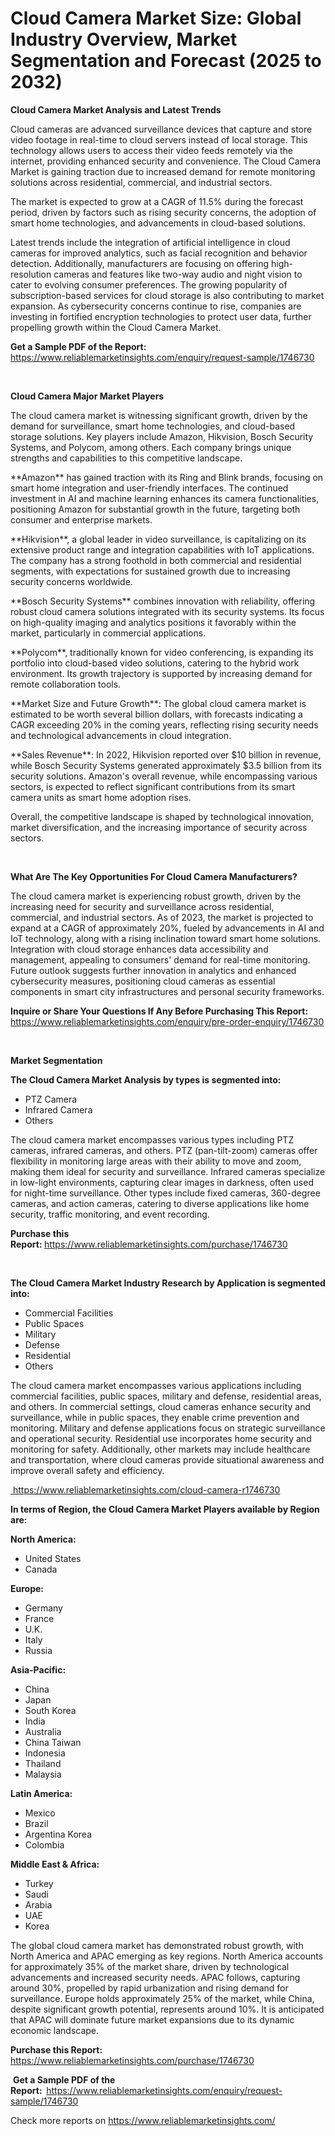 <p><h1>Cloud Camera Market Size: Global Industry Overview, Market Segmentation and Forecast (2025 to 2032)</h1></p><p><strong>Cloud Camera Market Analysis and Latest Trends</strong></p>
<p><p>Cloud cameras are advanced surveillance devices that capture and store video footage in real-time to cloud servers instead of local storage. This technology allows users to access their video feeds remotely via the internet, providing enhanced security and convenience. The Cloud Camera Market is gaining traction due to increased demand for remote monitoring solutions across residential, commercial, and industrial sectors. </p><p>The market is expected to grow at a CAGR of 11.5% during the forecast period, driven by factors such as rising security concerns, the adoption of smart home technologies, and advancements in cloud-based solutions. </p><p>Latest trends include the integration of artificial intelligence in cloud cameras for improved analytics, such as facial recognition and behavior detection. Additionally, manufacturers are focusing on offering high-resolution cameras and features like two-way audio and night vision to cater to evolving consumer preferences. The growing popularity of subscription-based services for cloud storage is also contributing to market expansion. As cybersecurity concerns continue to rise, companies are investing in fortified encryption technologies to protect user data, further propelling growth within the Cloud Camera Market.</p></p>
<p><strong>Get a Sample PDF of the Report:&nbsp;</strong> <a href="https://www.reliablemarketinsights.com/enquiry/request-sample/1746730?utm_campaign=2206&utm_medium=2&utm_source=Github&utm_content=ia&utm_term=06022025&utm_id=cloud-camera">https://www.reliablemarketinsights.com/enquiry/request-sample/1746730</a></p>
<p>&nbsp;</p>
<p><strong>Cloud Camera Major Market Players</strong></p>
<p><p>The cloud camera market is witnessing significant growth, driven by the demand for surveillance, smart home technologies, and cloud-based storage solutions. Key players include Amazon, Hikvision, Bosch Security Systems, and Polycom, among others. Each company brings unique strengths and capabilities to this competitive landscape.</p><p>**Amazon** has gained traction with its Ring and Blink brands, focusing on smart home integration and user-friendly interfaces. The continued investment in AI and machine learning enhances its camera functionalities, positioning Amazon for substantial growth in the future, targeting both consumer and enterprise markets.</p><p>**Hikvision**, a global leader in video surveillance, is capitalizing on its extensive product range and integration capabilities with IoT applications. The company has a strong foothold in both commercial and residential segments, with expectations for sustained growth due to increasing security concerns worldwide. </p><p>**Bosch Security Systems** combines innovation with reliability, offering robust cloud camera solutions integrated with its security systems. Its focus on high-quality imaging and analytics positions it favorably within the market, particularly in commercial applications.</p><p>**Polycom**, traditionally known for video conferencing, is expanding its portfolio into cloud-based video solutions, catering to the hybrid work environment. Its growth trajectory is supported by increasing demand for remote collaboration tools.</p><p>**Market Size and Future Growth**: The global cloud camera market is estimated to be worth several billion dollars, with forecasts indicating a CAGR exceeding 20% in the coming years, reflecting rising security needs and technological advancements in cloud integration.</p><p>**Sales Revenue**: In 2022, Hikvision reported over $10 billion in revenue, while Bosch Security Systems generated approximately $3.5 billion from its security solutions. Amazon's overall revenue, while encompassing various sectors, is expected to reflect significant contributions from its smart camera units as smart home adoption rises.</p><p>Overall, the competitive landscape is shaped by technological innovation, market diversification, and the increasing importance of security across sectors.</p></p>
<p>&nbsp;</p>
<p><strong>What Are The Key Opportunities For Cloud Camera Manufacturers?</strong></p>
<p><p>The cloud camera market is experiencing robust growth, driven by the increasing need for security and surveillance across residential, commercial, and industrial sectors. As of 2023, the market is projected to expand at a CAGR of approximately 20%, fueled by advancements in AI and IoT technology, along with a rising inclination toward smart home solutions. Integration with cloud storage enhances data accessibility and management, appealing to consumers' demand for real-time monitoring. Future outlook suggests further innovation in analytics and enhanced cybersecurity measures, positioning cloud cameras as essential components in smart city infrastructures and personal security frameworks.</p></p>
<p><strong>Inquire or Share Your Questions If Any Before Purchasing This Report:</strong> <a href="https://www.reliablemarketinsights.com/enquiry/pre-order-enquiry/1746730?utm_campaign=2206&utm_medium=2&utm_source=Github&utm_content=ia&utm_term=06022025&utm_id=cloud-camera">https://www.reliablemarketinsights.com/enquiry/pre-order-enquiry/1746730</a></p>
<p>&nbsp;</p>
<p><strong>Market Segmentation</strong></p>
<p><strong>The Cloud Camera Market Analysis by types is segmented into:</strong></p>
<p><ul><li>PTZ Camera</li><li>Infrared Camera</li><li>Others</li></ul></p>
<p><p>The cloud camera market encompasses various types including PTZ cameras, infrared cameras, and others. PTZ (pan-tilt-zoom) cameras offer flexibility in monitoring large areas with their ability to move and zoom, making them ideal for security and surveillance. Infrared cameras specialize in low-light environments, capturing clear images in darkness, often used for night-time surveillance. Other types include fixed cameras, 360-degree cameras, and action cameras, catering to diverse applications like home security, traffic monitoring, and event recording.</p></p>
<p><strong>Purchase this Report:&nbsp;</strong><a href="https://www.reliablemarketinsights.com/purchase/1746730?utm_campaign=2206&utm_medium=2&utm_source=Github&utm_content=ia&utm_term=06022025&utm_id=cloud-camera">https://www.reliablemarketinsights.com/purchase/1746730</a></p>
<p>&nbsp;</p>
<p><strong>The Cloud Camera Market Industry Research by Application is segmented into:</strong></p>
<p><ul><li>Commercial Facilities</li><li>Public Spaces</li><li>Military</li><li>Defense</li><li>Residential</li><li>Others</li></ul></p>
<p><p>The cloud camera market encompasses various applications including commercial facilities, public spaces, military and defense, residential areas, and others. In commercial settings, cloud cameras enhance security and surveillance, while in public spaces, they enable crime prevention and monitoring. Military and defense applications focus on strategic surveillance and operational security. Residential use incorporates home security and monitoring for safety. Additionally, other markets may include healthcare and transportation, where cloud cameras provide situational awareness and improve overall safety and efficiency.</p></p>
<p><a href="https://www.reliablemarketinsights.com/cloud-camera-r1746730?utm_campaign=2206&utm_medium=2&utm_source=Github&utm_content=ia&utm_term=06022025&utm_id=cloud-camera">&nbsp;https://www.reliablemarketinsights.com/cloud-camera-r1746730</a></p>
<p><strong>In terms of Region, the Cloud Camera Market Players available by Region are:</strong></p>
<p>
    <p> <strong> North America: </strong>
        <ul>
            <li>United States</li>
            <li>Canada</li>
        </ul>
        </p> 
    <p> <strong> Europe: </strong>
        <ul>
            <li>Germany</li>
            <li>France</li>
            <li>U.K.</li>
            <li>Italy</li>
            <li>Russia</li>
        </ul>
        </p> 
    <p> <strong> Asia-Pacific: </strong>
        <ul>
            <li>China</li>
            <li>Japan</li>
            <li>South Korea</li>
            <li>India</li>
            <li>Australia</li>
            <li>China Taiwan</li>
            <li>Indonesia</li>
            <li>Thailand</li>
            <li>Malaysia</li>
        </ul>
        </p> 
    <p> <strong> Latin America: </strong>
        <ul>
            <li>Mexico</li>
            <li>Brazil</li>
            <li>Argentina Korea</li>
            <li>Colombia</li>
        </ul>
        </p> 
    <p> <strong> Middle East & Africa: </strong>
        <ul>
            <li>Turkey</li>
            <li>Saudi</li>
            <li>Arabia</li>
            <li>UAE</li>
            <li>Korea</li>
        </ul>
    </p>
    </p>
<p><p>The global cloud camera market has demonstrated robust growth, with North America and APAC emerging as key regions. North America accounts for approximately 35% of the market share, driven by technological advancements and increased security needs. APAC follows, capturing around 30%, propelled by rapid urbanization and rising demand for surveillance. Europe holds approximately 25% of the market, while China, despite significant growth potential, represents around 10%. It is anticipated that APAC will dominate future market expansions due to its dynamic economic landscape.</p></p>
<p><strong>Purchase this Report: </strong><a href="https://www.reliablemarketinsights.com/purchase/1746730?utm_campaign=2206&utm_medium=2&utm_source=Github&utm_content=ia&utm_term=06022025&utm_id=cloud-camera">https://www.reliablemarketinsights.com/purchase/1746730</a></p>
<p>&nbsp;<strong>Get a Sample PDF of the Report:&nbsp;&nbsp;</strong><a href="https://www.reliablemarketinsights.com/enquiry/request-sample/1746730?utm_campaign=2206&utm_medium=2&utm_source=Github&utm_content=ia&utm_term=06022025&utm_id=cloud-camera">https://www.reliablemarketinsights.com/enquiry/request-sample/1746730</a></p>
<p><strong></strong></p>
<p>Check more reports on <a href="https://www.reliablemarketinsights.com/?utm_campaign=2206&utm_medium=2&utm_source=Github&utm_content=ia&utm_term=06022025&utm_id=cloud-camera">https://www.reliablemarketinsights.com/</a></p>